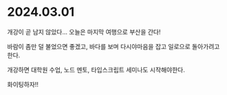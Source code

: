 # 2024.03.01

개강이 곧 남지 않았다... 오늘은 마지막 여행으로 부산을 간다!

바람이 좀만 덜 불었으면 좋겠고, 바다를 보며 다시야마음을 잡고 일로으로 돌아가려고 한다.

개강하면 대학원 수업, 노드 멘토, 타입스크립트 세미나도 시작해야한다.

화이팅하자!!

